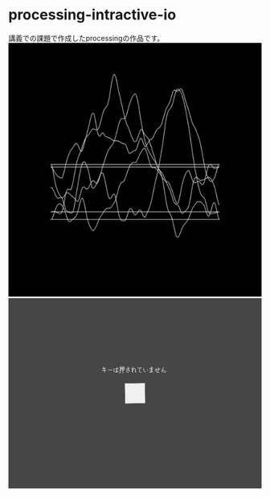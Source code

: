# processing-intractive-io
講義での課題で作成したprocessingの作品です。  
![C2-01.png](/2023178_2-1/C02_01_1/sample0.png)
![C2-02.png](/2023178_2-2/C02_02_1/sample0.png)

